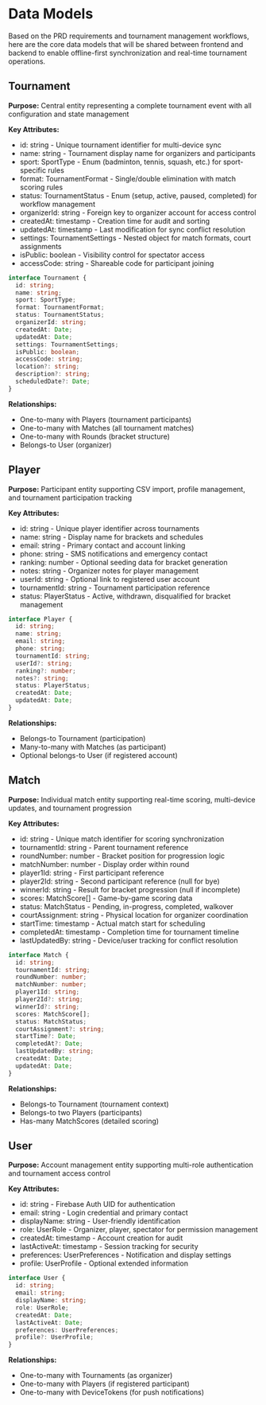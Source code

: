 # Data Models

Based on the PRD requirements and tournament management workflows, here are the core data models that will be shared between frontend and backend to enable offline-first synchronization and real-time tournament operations.

## Tournament

**Purpose:** Central entity representing a complete tournament event with all configuration and state management

**Key Attributes:**
- id: string - Unique tournament identifier for multi-device sync
- name: string - Tournament display name for organizers and participants  
- sport: SportType - Enum (badminton, tennis, squash, etc.) for sport-specific rules
- format: TournamentFormat - Single/double elimination with match scoring rules
- status: TournamentStatus - Enum (setup, active, paused, completed) for workflow management
- organizerId: string - Foreign key to organizer account for access control
- createdAt: timestamp - Creation time for audit and sorting
- updatedAt: timestamp - Last modification for sync conflict resolution
- settings: TournamentSettings - Nested object for match formats, court assignments
- isPublic: boolean - Visibility control for spectator access
- accessCode: string - Shareable code for participant joining

```typescript
interface Tournament {
  id: string;
  name: string;
  sport: SportType;
  format: TournamentFormat;
  status: TournamentStatus;
  organizerId: string;
  createdAt: Date;
  updatedAt: Date;
  settings: TournamentSettings;
  isPublic: boolean;
  accessCode: string;
  location?: string;
  description?: string;
  scheduledDate?: Date;
}
```

**Relationships:**
- One-to-many with Players (tournament participants)
- One-to-many with Matches (all tournament matches)
- One-to-many with Rounds (bracket structure)
- Belongs-to User (organizer)

## Player

**Purpose:** Participant entity supporting CSV import, profile management, and tournament participation tracking

**Key Attributes:**
- id: string - Unique player identifier across tournaments
- name: string - Display name for brackets and schedules
- email: string - Primary contact and account linking
- phone: string - SMS notifications and emergency contact
- ranking: number - Optional seeding data for bracket generation
- notes: string - Organizer notes for player management
- userId: string - Optional link to registered user account
- tournamentId: string - Tournament participation reference
- status: PlayerStatus - Active, withdrawn, disqualified for bracket management

```typescript
interface Player {
  id: string;
  name: string;
  email: string;
  phone: string;
  tournamentId: string;
  userId?: string;
  ranking?: number;
  notes?: string;
  status: PlayerStatus;
  createdAt: Date;
  updatedAt: Date;
}
```

**Relationships:**
- Belongs-to Tournament (participation)
- Many-to-many with Matches (as participant)
- Optional belongs-to User (if registered account)

## Match

**Purpose:** Individual match entity supporting real-time scoring, multi-device updates, and tournament progression

**Key Attributes:**
- id: string - Unique match identifier for scoring synchronization
- tournamentId: string - Parent tournament reference
- roundNumber: number - Bracket position for progression logic
- matchNumber: number - Display order within round
- player1Id: string - First participant reference
- player2Id: string - Second participant reference (null for bye)
- winnerId: string - Result for bracket progression (null if incomplete)
- scores: MatchScore[] - Game-by-game scoring data
- status: MatchStatus - Pending, in-progress, completed, walkover
- courtAssignment: string - Physical location for organizer coordination
- startTime: timestamp - Actual match start for scheduling
- completedAt: timestamp - Completion time for tournament timeline
- lastUpdatedBy: string - Device/user tracking for conflict resolution

```typescript
interface Match {
  id: string;
  tournamentId: string;
  roundNumber: number;
  matchNumber: number;
  player1Id: string;
  player2Id?: string;
  winnerId?: string;
  scores: MatchScore[];
  status: MatchStatus;
  courtAssignment?: string;
  startTime?: Date;
  completedAt?: Date;
  lastUpdatedBy: string;
  createdAt: Date;
  updatedAt: Date;
}
```

**Relationships:**
- Belongs-to Tournament (tournament context)
- Belongs-to two Players (participants)
- Has-many MatchScores (detailed scoring)

## User

**Purpose:** Account management entity supporting multi-role authentication and tournament access control

**Key Attributes:**
- id: string - Firebase Auth UID for authentication
- email: string - Login credential and primary contact
- displayName: string - User-friendly identification
- role: UserRole - Organizer, player, spectator for permission management
- createdAt: timestamp - Account creation for audit
- lastActiveAt: timestamp - Session tracking for security
- preferences: UserPreferences - Notification and display settings
- profile: UserProfile - Optional extended information

```typescript
interface User {
  id: string;
  email: string;
  displayName: string;
  role: UserRole;
  createdAt: Date;
  lastActiveAt: Date;
  preferences: UserPreferences;
  profile?: UserProfile;
}
```

**Relationships:**
- One-to-many with Tournaments (as organizer)
- One-to-many with Players (if registered participant)
- One-to-many with DeviceTokens (for push notifications)
